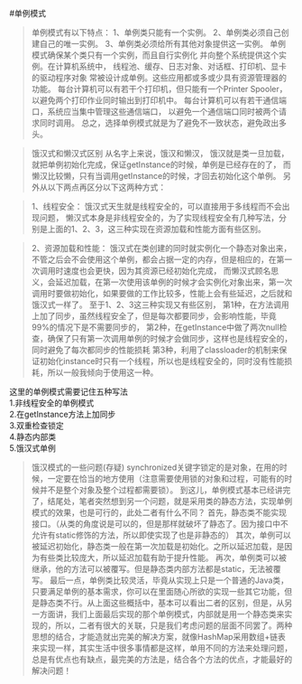 #单例模式

>单例模式有以下特点：
>1、单例类只能有一个实例。
>2、单例类必须自己创建自己的唯一实例。
>3、单例类必须给所有其他对象提供这一实例。
>单例模式确保某个类只有一个实例，而且自行实例化
>并向整个系统提供这个实例。在计算机系统中，
>线程池、缓存、日志对象、对话框、打印机、显卡的驱动程序对象
>常被设计成单例。这些应用都或多或少具有资源管理器的功能。
>每台计算机可以有若干个打印机，但只能有一个Printer Spooler，
>以避免两个打印作业同时输出到打印机中。
>每台计算机可以有若干通信端口，系统应当集中管理这些通信端口，
>以避免一个通信端口同时被两个请求同时调用。
>总之，选择单例模式就是为了避免不一致状态，避免政出多头。

>饿汉式和懒汉式区别
从名字上来说，饿汉和懒汉，
饿汉就是类一旦加载，就把单例初始化完成，保证getInstance的时候，单例是已经存在的了，
而懒汉比较懒，只有当调用getInstance的时候，才回去初始化这个单例。
另外从以下两点再区分以下这两种方式：

>1、线程安全：
饿汉式天生就是线程安全的，可以直接用于多线程而不会出现问题，
懒汉式本身是非线程安全的，为了实现线程安全有几种写法，分别是上面的1、2、3，这三种实现在资源加载和性能方面有些区别。


>2、资源加载和性能：
饿汉式在类创建的同时就实例化一个静态对象出来，不管之后会不会使用这个单例，都会占据一定的内存，但是相应的，在第一次调用时速度也会更快，因为其资源已经初始化完成，
而懒汉式顾名思义，会延迟加载，在第一次使用该单例的时候才会实例化对象出来，第一次调用时要做初始化，如果要做的工作比较多，性能上会有些延迟，之后就和饿汉式一样了。
至于1、2、3这三种实现又有些区别，
第1种，在方法调用上加了同步，虽然线程安全了，但是每次都要同步，会影响性能，毕竟99%的情况下是不需要同步的，
第2种，在getInstance中做了两次null检查，确保了只有第一次调用单例的时候才会做同步，这样也是线程安全的，同时避免了每次都同步的性能损耗
第3种，利用了classloader的机制来保证初始化instance时只有一个线程，所以也是线程安全的，同时没有性能损耗，所以一般我倾向于使用这一种。

这里的单例模式需要记住五种写法      
1.非线程安全的单例模式         
2.在getInstance方法上加同步  
3.双重检查锁定  
4.静态内部类  
5.饿汉式单例  

>饿汉模式的一些问题(存疑)
>synchronized关键字锁定的是对象，在用的时候，一定要在恰当的地方使用（注意需要使用锁的对象和过程，可能有的时候并不是整个对象及整个过程都需要锁）。
到这儿，单例模式基本已经讲完了，结尾处，笔者突然想到另一个问题，就是采用类的静态方法，实现单例模式的效果，也是可行的，此处二者有什么不同？
首先，静态类不能实现接口。（从类的角度说是可以的，但是那样就破坏了静态了。因为接口中不允许有static修饰的方法，所以即使实现了也是非静态的）
其次，单例可以被延迟初始化，静态类一般在第一次加载是初始化。之所以延迟加载，是因为有些类比较庞大，所以延迟加载有助于提升性能。
再次，单例类可以被继承，他的方法可以被覆写。但是静态类内部方法都是static，无法被覆写。
最后一点，单例类比较灵活，毕竟从实现上只是一个普通的Java类，只要满足单例的基本需求，你可以在里面随心所欲的实现一些其它功能，但是静态类不行。从上面这些概括中，基本可以看出二者的区别，但是，从另一方面讲，我们上面最后实现的那个单例模式，内部就是用一个静态类来实现的，所以，二者有很大的关联，只是我们考虑问题的层面不同罢了。两种思想的结合，才能造就出完美的解决方案，就像HashMap采用数组+链表来实现一样，其实生活中很多事情都是这样，单用不同的方法来处理问题，总是有优点也有缺点，最完美的方法是，结合各个方法的优点，才能最好的解决问题！


